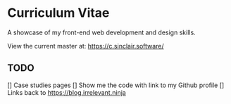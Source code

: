 # Curriculum Vitae

A showcase of my front-end web development and design skills. 

View the current master at: 
   https://c.sinclair.software/

## TODO
[] Case studies pages
[] Show me the code with link to my Github profile
[] Links back to https://blog.irrelevant.ninja

